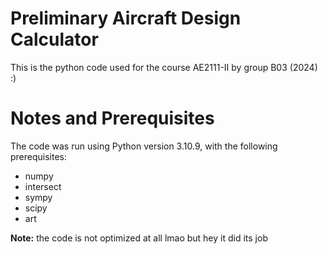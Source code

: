 <h1>Preliminary Aircraft Design Calculator</h1>
This is the python code used for the course AE2111-II by group B03 (2024) :)
<h1>Notes and Prerequisites</h1>
The code was run using Python version 3.10.9, with the following prerequisites:

- numpy
- intersect
- sympy
- scipy
- art

**Note:** the code is not optimized at all lmao but hey it did its job
